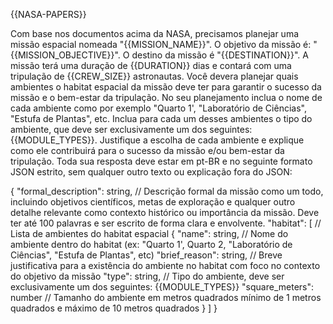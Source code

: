 {{NASA-PAPERS}}

Com base nos documentos acima da NASA, precisamos planejar uma missão espacial nomeada "{{MISSION_NAME}}". O objetivo da  missão é: "{{MISSION_OBJECTIVE}}". O destino da missão é "{{DESTINATION}}". A missão terá uma duração de {{DURATION}} dias e contará com uma tripulação de {{CREW_SIZE}} astronautas.
Você devera planejar quais ambientes o habitat espacial da missão deve ter para garantir o sucesso da missão e o bem-estar da tripulação. No seu planejamento inclua o nome de cada ambiente como por exemplo "Quarto 1', "Laboratório de Ciências", "Estufa de Plantas", etc. Inclua para cada um desses ambientes o tipo do ambiente, que deve ser exclusivamente um dos seguintes: {{MODULE_TYPES}}. Justifique a escolha de cada ambiente e explique como ele contribuirá para o sucesso da missão e/ou bem-estar da tripulação.
Toda sua resposta deve estar em pt-BR e no seguinte formato JSON estrito, sem qualquer outro texto ou explicação fora do JSON:

{
  "formal_description": string, // Descrição formal da missão como um todo, incluindo objetivos científicos, metas de exploração e qualquer outro detalhe relevante como contexto histórico ou importância da missão. Deve ter até 100 palavras e ser escrito de forma clara e envolvente.
  "habitat": [ // Lista de ambientes do habitat espacial
    {
      "name": string, // Nome do ambiente dentro do habitat (ex: "Quarto 1', Quarto 2, "Laboratório de Ciências", "Estufa de Plantas", etc)
      "brief_reason": string, // Breve justificativa para a existência do ambiente no habitat com foco no contexto do objetivo da missão
      "type": string, // Tipo do ambiente, deve ser exclusivamente um dos seguintes: {{MODULE_TYPES}}
      "square_meters": number // Tamanho do ambiente em metros quadrados mínimo de 1 metros quadrados e máximo de 10 metros quadrados
    }
  ]
}
